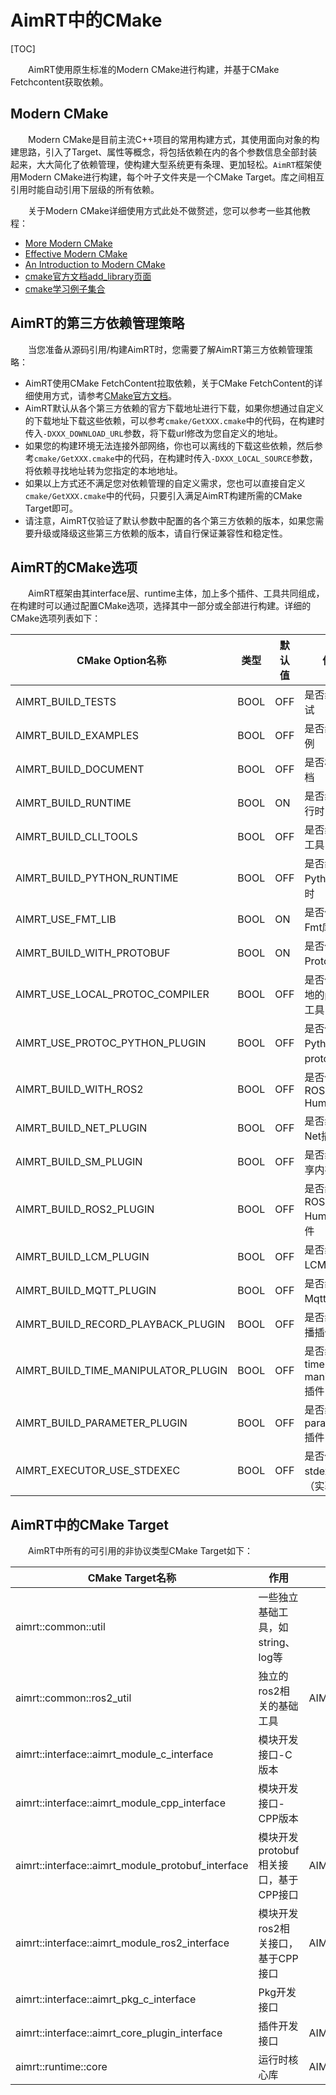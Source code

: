 
# AimRT中的CMake

[TOC]

&emsp;&emsp;AimRT使用原生标准的Modern CMake进行构建，并基于CMake Fetchcontent获取依赖。

## Modern CMake
&emsp;&emsp;Modern CMake是目前主流C++项目的常用构建方式，其使用面向对象的构建思路，引入了Target、属性等概念，将包括依赖在内的各个参数信息全部封装起来，大大简化了依赖管理，使构建大型系统更有条理、更加轻松。`AimRT`框架使用Modern CMake进行构建，每个叶子文件夹是一个CMake Target。库之间相互引用时能自动引用下层级的所有依赖。

&emsp;&emsp;关于Modern CMake详细使用方式此处不做赘述，您可以参考一些其他教程：
- [More Modern CMake](https://hsf-training.github.io/hsf-training-cmake-webpage/aio/index.html)
- [Effective Modern CMake](https://gist.github.com/mbinna/c61dbb39bca0e4fb7d1f73b0d66a4fd1)
- [An Introduction to Modern CMake](https://cliutils.gitlab.io/modern-cmake/)
- [cmake官方文档add_library页面](https://cmake.org/cmake/help/latest/command/add_library.html)
- [cmake学习例子集合](https://github.com/ttroy50/cmake-examples)

## AimRT的第三方依赖管理策略
&emsp;&emsp;当您准备从源码引用/构建AimRT时，您需要了解AimRT第三方依赖管理策略：
- AimRT使用CMake FetchContent拉取依赖，关于CMake FetchContent的详细使用方式，请参考[CMake官方文档](https://cmake.org/cmake/help/latest/module/FetchContent.html)。
- AimRT默认从各个第三方依赖的官方下载地址进行下载，如果你想通过自定义的下载地址下载这些依赖，可以参考`cmake/GetXXX.cmake`中的代码，在构建时传入`-DXXX_DOWNLOAD_URL`参数，将下载url修改为您自定义的地址。
- 如果您的构建环境无法连接外部网络，你也可以离线的下载这些依赖，然后参考`cmake/GetXXX.cmake`中的代码，在构建时传入`-DXXX_LOCAL_SOURCE`参数，将依赖寻找地址转为您指定的本地地址。
- 如果以上方式还不满足您对依赖管理的自定义需求，您也可以直接自定义`cmake/GetXXX.cmake`中的代码，只要引入满足AimRT构建所需的CMake Target即可。
- 请注意，AimRT仅验证了默认参数中配置的各个第三方依赖的版本，如果您需要升级或降级这些第三方依赖的版本，请自行保证兼容性和稳定性。

## AimRT的CMake选项
&emsp;&emsp;AimRT框架由其interface层、runtime主体，加上多个插件、工具共同组成，在构建时可以通过配置CMake选项，选择其中一部分或全部进行构建。详细的CMake选项列表如下：

|  CMake Option名称                     | 类型  | 默认值 | 作用 |
|  ----                                 | ----  | ----  | ----  |
|  AIMRT_BUILD_TESTS                    | BOOL  | OFF   | 是否编译测试  |
|  AIMRT_BUILD_EXAMPLES                 | BOOL  | OFF   | 是否编译示例  |
|  AIMRT_BUILD_DOCUMENT                 | BOOL  | OFF   | 是否构建文档  |
|  AIMRT_BUILD_RUNTIME                  | BOOL  | ON    | 是否编译运行时  |
|  AIMRT_BUILD_CLI_TOOLS                | BOOL  | OFF   | 是否编译cli工具  |
|  AIMRT_BUILD_PYTHON_RUNTIME           | BOOL  | OFF   | 是否编译Python运行时  |
|  AIMRT_USE_FMT_LIB                    | BOOL  | ON    | 是否使用Fmt库  |
|  AIMRT_BUILD_WITH_PROTOBUF            | BOOL  | ON    | 是否使用Protobuf库  |
|  AIMRT_USE_LOCAL_PROTOC_COMPILER      | BOOL  | OFF   | 是否使用本地的protoc工具  |
|  AIMRT_USE_PROTOC_PYTHON_PLUGIN       | BOOL  | OFF   | 是否使用Python版本protoc插件  |
|  AIMRT_BUILD_WITH_ROS2                | BOOL  | OFF   | 是否使用ROS2 Humble  |
|  AIMRT_BUILD_NET_PLUGIN               | BOOL  | OFF   | 是否编译Net插件  |
|  AIMRT_BUILD_SM_PLUGIN                | BOOL  | OFF   | 是否编译共享内存插件 |
|  AIMRT_BUILD_ROS2_PLUGIN              | BOOL  | OFF   | 是否编译ROS2 Humble插件  |
|  AIMRT_BUILD_LCM_PLUGIN               | BOOL  | OFF   | 是否编译LCM插件  |
|  AIMRT_BUILD_MQTT_PLUGIN              | BOOL  | OFF   | 是否编译Mqtt插件  |
|  AIMRT_BUILD_RECORD_PLAYBACK_PLUGIN   | BOOL  | OFF   | 是否编译录播插件  |
|  AIMRT_BUILD_TIME_MANIPULATOR_PLUGIN  | BOOL  | OFF   | 是否编译time manipulator插件  |
|  AIMRT_BUILD_PARAMETER_PLUGIN         | BOOL  | OFF   | 是否编译parameter插件  |
|  AIMRT_EXECUTOR_USE_STDEXEC           | BOOL  | OFF   | 是否使用stdexec库（实验性）  |


## AimRT中的CMake Target
&emsp;&emsp;AimRT中所有的可引用的非协议类型CMake Target如下：

|  CMake Target名称   | 作用  | 需要开启的宏 |
|  ----  | ----  | ----  |
| aimrt::common::util  | 一些独立基础工具，如string、log等 |  |
| aimrt::common::ros2_util  | 独立的ros2相关的基础工具 | AIMRT_BUILD_WITH_ROS2  |
| aimrt::interface::aimrt_module_c_interface  | 模块开发接口-C版本 |   |
| aimrt::interface::aimrt_module_cpp_interface  | 模块开发接口-CPP版本 |   |
| aimrt::interface::aimrt_module_protobuf_interface  | 模块开发protobuf相关接口，基于CPP接口 | AIMRT_BUILD_WITH_PROTOBUF  |
| aimrt::interface::aimrt_module_ros2_interface  | 模块开发ros2相关接口，基于CPP接口 | AIMRT_BUILD_WITH_ROS2  |
| aimrt::interface::aimrt_pkg_c_interface  | Pkg开发接口 |   |
| aimrt::interface::aimrt_core_plugin_interface  | 插件开发接口 | AIMRT_BUILD_RUNTIME  |
| aimrt::runtime::core  | 运行时核心库 | AIMRT_BUILD_RUNTIME  |

